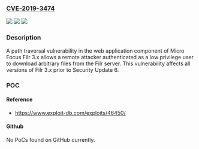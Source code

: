 ### [CVE-2019-3474](https://cve.mitre.org/cgi-bin/cvename.cgi?name=CVE-2019-3474)
![](https://img.shields.io/static/v1?label=Product&message=Filr&color=blue)
![](https://img.shields.io/static/v1?label=Version&message=33.0%20Security%20Update%206%20&color=brighgreen)
![](https://img.shields.io/static/v1?label=Vulnerability&message=Path%20traversal%20%5BCWE-22%5D&color=brighgreen)

### Description

A path traversal vulnerability in the web application component of Micro Focus Filr 3.x allows a remote attacker authenticated as a low privilege user to download arbitrary files from the Filr server. This vulnerability affects all versions of Filr 3.x prior to Security Update 6.

### POC

#### Reference
- https://www.exploit-db.com/exploits/46450/

#### Github
No PoCs found on GitHub currently.

